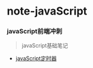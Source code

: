 # note-javaScript
### javaScript前端冲刺<br>
> javaScript基础笔记<br>

* [javaScript定时器](https://github.com/MrWeilian/note-javaScript/issues/1)<br>
